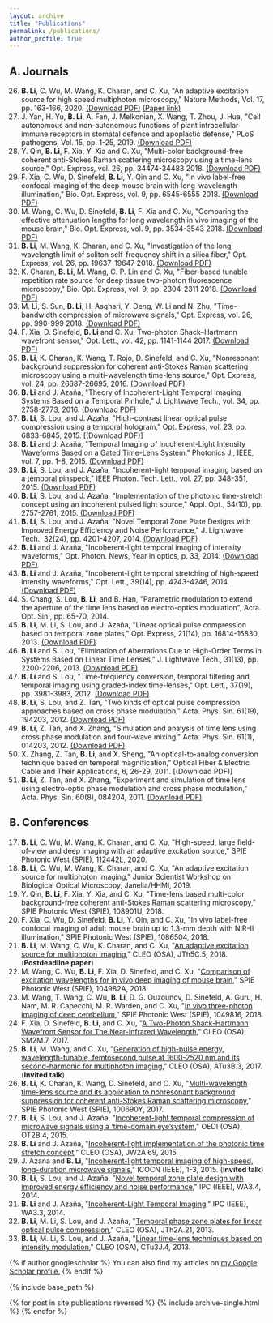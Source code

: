 ```yaml
---
layout: archive
title: "Publications"
permalink: /publications/
author_profile: true
---
```



A. Journals
------
26. **B. Li**, C. Wu, M. Wang, K. Charan, and C. Xu, "An adaptive excitation source for high speed multiphoton microscopy," Nature Methods, Vol. 17, pp. 163-166, 2020. [(Download PDF)](http://bo-li-research.github.io/files/Nat_Meth_Bo_2020.pdf) [(Paper link)](https://www.nature.com/articles/s41592-019-0663-9)
25. J. Yan, H. Yu, **B. Li**, A. Fan, J. Melkonian, X. Wang, T. Zhou, J. Hua, "Cell autonomous and non-autonomous functions of plant intracellular immune receptors in stomatal defense and apoplastic defense," PLoS pathogens, Vol. 15, pp. 1-25, 2019. [(Download PDF)](http://bo-li-research.github.io/files/paper-2019-PlosP.pdf)
24. Y. Qin, **B. Li**, F. Xia, Y. Xia and C. Xu, "Multi-color background-free coherent anti-Stokes Raman scattering microscopy using a time-lens source," Opt. Express, vol. 26, pp. 34474-34483 2018. [(Download PDF)](http://bo-li-research.github.io/files/paper-2018-OE-3.pdf)
23. F. Xia, C. Wu, D. Sinefeld, **B. Li**, Y. Qin and C. Xu, "In vivo label-free confocal imaging of the deep mouse brain with long-wavelength illumination," Bio. Opt. Express, vol. 9, pp. 6545-6555 2018. [(Download PDF)](http://bo-li-research.github.io/files/paper-2018-BOE-3.pdf)
22. M. Wang, C. Wu, D. Sinefeld, **B. Li**, F. Xia and C. Xu, "Comparing the effective attenuation lengths for long wavelength in vivo imaging of the mouse brain," Bio. Opt. Express, vol. 9, pp. 3534-3543 2018. [(Download PDF)](http://bo-li-research.github.io/files/paper-2018-BOE-2.pdf)
21. **B. Li**, M. Wang, K. Charan, and C. Xu, "Investigation of the long wavelength limit of soliton self-frequency shift in a silica fiber," Opt. Express, vol. 26, pp. 19637-19647 2018. [(Download PDF)](http://bo-li-research.github.io/files/paper-2018-OE-2.pdf)
20. K. Charan, **B. Li**, M. Wang, C. P. Lin and C. Xu, "Fiber-based tunable repetition rate source for deep tissue two-photon fluorescence microscopy," Bio. Opt. Express, vol. 9, pp. 2304-2311 2018. [(Download PDF)](http://bo-li-research.github.io/files/paper-2018-BOE-1.pdf)
19. M. Li, S. Sun, **B. Li**, H. Asghari, Y. Deng, W. Li and N. Zhu, "Time-bandwidth compression of microwave signals," Opt. Express, vol. 26, pp. 990-999 2018. [(Download PDF)](http://bo-li-research.github.io/files/paper-2018-OE-1.pdf)
18. F. Xia, D. Sinefeld, **B. Li** and C. Xu, Two-photon Shack–Hartmann wavefront sensor," Opt. Lett., vol. 42, pp. 1141-1144 2017. [(Download PDF)](http://bo-li-research.github.io/files/paper-2017-OL-1.pdf)
17. **B. Li**, K. Charan, K. Wang, T. Rojo, D. Sinefeld, and C. Xu, "Nonresonant background suppression for coherent anti-Stokes Raman scattering microscopy using a multi-wavelength time-lens source," Opt. Express, vol. 24, pp. 26687-26695, 2016. [(Download PDF)](http://bo-li-research.github.io/files/paper-2016-OE-1.pdf)
16. **B. Li** and J. Azaña, "Theory of Incoherent-Light Temporal Imaging Systems Based on a Temporal Pinhole," J. Lightwave Tech., vol. 34, pp. 2758-2773, 2016. [(Download PDF)](http://bo-li-research.github.io/files/paper-2016-JLT-1.pdf)
15. **B. Li**, S. Lou, and J. Azaña, "High-contrast linear optical pulse compression using a temporal hologram," Opt. Express, vol. 23, pp. 6833-6845, 2015. [(Download PDF)]
14. **B. Li** and J. Azaña, "Temporal Imaging of Incoherent-Light Intensity Waveforms Based on a Gated Time-Lens System," Photonics J., IEEE, vol. 7, pp. 1-8, 2015. [(Download PDF)](http://bo-li-research.github.io/files/paper-2015-PJ-1.pdf)
13. **B. Li**, S. Lou, and J. Azaña, "Incoherent-light temporal imaging based on a temporal pinspeck," IEEE Photon. Tech. Lett., vol. 27, pp. 348-351, 2015. [(Download PDF)](http://bo-li-research.github.io/files/paper-2015-PTL-1.pdf)
12. **B. Li**, S. Lou, and J. Azaña, "Implementation of the photonic time-stretch concept using an incoherent pulsed light source," Appl. Opt., 54(10), pp. 2757-2761, 2015. [(Download PDF)](http://bo-li-research.github.io/files/paper-2015-AO-1.pdf)
11. **B. Li**, S. Lou, and J. Azaña, "Novel Temporal Zone Plate Designs with Improved Energy Efficiency and Noise Performance," J. Lightwave Tech., 32(24), pp. 4201-4207, 2014. [(Download PDF)](http://bo-li-research.github.io/files/paper-2014-JLT-1.pdf)
10. **B. Li** and J. Azaña, "Incoherent-light temporal imaging of intensity waveforms," Opt. Photon. News, Year in optics, p. 33, 2014. [(Download PDF)](http://bo-li-research.github.io/files/paper-2014-OPN-1.pdf)
9. **B. Li** and J. Azaña, "Incoherent-light temporal stretching of high-speed intensity waveforms," Opt. Lett., 39(14), pp. 4243-4246, 2014. [(Download PDF)](http://bo-li-research.github.io/files/paper-2014-OL-1.pdf)
8. S. Chang, S. Lou, **B. Li**, and B. Han, "Parametric modulation to extend the aperture of the time lens based on electro-optics modulation", Acta. Opt. Sin., pp. 65-70, 2014.
7. **B. Li**, M. Li, S. Lou, and J. Azaña, "Linear optical pulse compression based on temporal zone plates," Opt. Express, 21(14), pp. 16814-16830, 2013. [(Download PDF)](http://bo-li-research.github.io/files/paper-2013-OE-1.pdf)
6. **B. Li** and S. Lou, "Elimination of Aberrations Due to High-Order Terms in Systems Based on Linear Time Lenses," J. Lightwave Tech., 31(13), pp. 2200-2206, 2013. [(Download PDF)](http://bo-li-research.github.io/files/paper-2013-JLT-1.pdf)
5. **B. Li** and S. Lou, "Time-frequency conversion, temporal filtering and temporal imaging using graded-index time-lenses," Opt. Lett., 37(19), pp. 3981-3983, 2012. [(Download PDF)](http://bo-li-research.github.io/files/paper-2012-OL-1.pdf)
4. **B. Li**, S. Lou, and Z. Tan, "Two kinds of optical pulse compression approaches based on cross phase modulation," Acta. Phys. Sin. 61(19), 194203, 2012. [(Download PDF)](http://bo-li-research.github.io/files/paper-2012-APS-2.pdf)
3. **B. Li**, Z. Tan, and X. Zhang, "Simulation and analysis of time lens using cross phase modulation and four-wave mixing," Acta. Phys. Sin. 61(1), 014203, 2012. [(Download PDF)](http://bo-li-research.github.io/files/paper-2012-APS-1.pdf)
2. X. Zhang, Z. Tan, **B. Li**, and X. Sheng, "An optical-to-analog conversion technique based on temporal magnification," Optical Fiber & Electric Cable and Their Applications, 6, 26-29, 2011. [(Download PDF)]
1. **B. Li**, Z. Tan, and X. Zhang, "Experiment and simulation of time lens using electro-optic phase modulation and cross phase modulation," Acta. Phys. Sin. 60(8), 084204, 2011. [(Download PDF)](http://bo-li-research.github.io/files/paper-2011-APS-1.pdf)

B. Conferences
------
17. **B. Li**, C. Wu, M. Wang, K. Charan, and C. Xu, "High-speed, large field-of-view and deep imaging with an adaptive excitation source," SPIE Photonic West (SPIE), 112442L, 2020.
16. **B. Li**, C. Wu, M. Wang, K. Charan, and C. Xu, "An adaptive excitation source for multiphoton imaging," Junior Scientist Workshop on Biological Optical Microscopy, Janelia/HHMI, 2019.
15. Y. Qin, **B. Li**, F. Xia, Y. Xia, and C. Xu, "Time-lens based multi-color background-free coherent anti-Stokes Raman scattering microscopy," SPIE Photonic West (SPIE), 108901U, 2018.
14. F. Xia, C. Wu, D. Sinefeld, **B. Li**, Y. Qin, and C. Xu, "In vivo label-free confocal imaging of adult mouse brain up to 1.3-mm depth with NIR-II illumination," SPIE Photonic West (SPIE), 1086504, 2018.
13. **B. Li**, M. Wang, C. Wu, K. Charan, and C. Xu, "[An adaptive excitation source for multiphoton imaging](http://bo-li-research.github.io/files/Conference-2018-CLEO_AT-2018-JTh5C.5.pdf)," CLEO (OSA), JTh5C.5, 2018. (**Postdeadline paper**)
12. M. Wang, C. Wu, **B. Li**, F. Xia, D. Sinefeld, and C. Xu, "[Comparison of excitation wavelengths for in vivo deep imaging of mouse brain](http://bo-li-research.github.io/files/Conference-2018-PhotonicWest-1049816.pdf)," SPIE Photonic West (SPIE), 104982A, 2018.
11. M. Wang, T. Wang, C. Wu, **B. Li**, D. G. Ouzounov, D. Sinefeld, A. Guru, H. Nam, M. R. Capecchi, M. R. Warden, and C. Xu, "[In vivo three-photon imaging of deep cerebellum](http://bo-li-research.github.io/files/Conference-2018-PhotonicWest-1049816.pdf)," SPIE Photonic West (SPIE), 1049816, 2018.
10. F. Xia, D. Sinefeld, **B. Li**, and C. Xu, "[A Two-Photon Shack-Hartmann Wavefront Sensor for The Near-Infrared Wavelength](http://bo-li-research.github.io/files/Conference-2017-CLEO_SI-2017-SM2M.7.pdf)," CLEO (OSA), SM2M.7, 2017.
9. **B. Li**, M. Wang, and C. Xu, "[Generation of high-pulse energy, wavelength-tunable, femtosecond pulse at 1600-2520 nm and its second-harmonic for multiphoton imaging](http://bo-li-research.github.io/files/Conference-2017-CLEO_AT-2017-ATu3B.3.pdf)," CLEO (OSA), ATu3B.3, 2017. (**Invited talk**)
8. **B. Li**, K. Charan, K. Wang, D. Sinefeld, and C. Xu, "[Multi-wavelength time-lens source and its application to nonresonant background suppression for coherent anti-Stokes Raman scattering microscopy](http://bo-li-research.github.io/files/Conference-2017-PhotonicWest-100690Y.pdf)," SPIE Photonic West (SPIE), 100690Y, 2017.
7. **B. Li**, S. Lou, and J. Azaña, "[Incoherent-light temporal compression of microwave signals using a ‘time-domain eye’system](http://bo-li-research.github.io/files/Conference-2015-OEDI-2015-OT2B.4.pdf)," OEDI (OSA), OT2B.4, 2015.
6. **B. Li** and J. Azaña, "[Incoherent-light implementation of the photonic time stretch concept](http://bo-li-research.github.io/files/Conference-2015-CLEO_AT-2015-JW2A.69.pdf)," CLEO (OSA), JW2A.69, 2015.
5. J. Azana and **B. Li**, "[Incoherent-light temporal imaging of high-speed, long-duration microwave signals](http://bo-li-research.github.io/files/Conference-2015-ICOCN-07203685.pdf)," ICOCN (IEEE), 1-3, 2015. (**Invited talk**)
4. **B. Li**, S. Lou, and J. Azaña, "[Novel temporal zone plate design with improved energy efficiency and noise performance](http://bo-li-research.github.io/files/Conference-2014-IPC-06995400.pdf)," IPC (IEEE), WA3.4, 2014.
3. **B. Li** and J. Azaña, "[Incoherent-Light Temporal Imaging](http://bo-li-research.github.io/files/Conference-2014-IPC-06995399.pdf)," IPC (IEEE), WA3.3, 2014.
2. **B. Li**, M. Li, S. Lou, and J. Azaña, "[Temporal phase zone plates for linear optical pulse compression](http://bo-li-research.github.io/files/Conference-2013-CLEO_QELS-2013-JTh2A.21.pdf)," CLEO (OSA), JTh2A.21, 2013.
1. **B. Li**, M. Li, S. Lou, and J. Azaña, "[Linear time-lens techniques based on intensity modulation](http://bo-li-research.github.io/files/Conference-2013-CLEO_SI-2013-CTu3J.4.pdf)," CLEO (OSA), CTu3J.4, 2013.


{% if author.googlescholar %}
  You can also find my articles on <u><a href="{{author.googlescholar}}">my Google Scholar profile</a>.</u>
{% endif %}

{% include base_path %}

{% for post in site.publications reversed %}
  {% include archive-single.html %}
{% endfor %}
